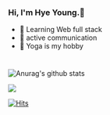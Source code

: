 ### Hi, I'm Hye Young.👋

- 🌱 Learning Web full stack
- 🤔 active communication
- 👯 Yoga is my hobby


#

![Anurag's github stats](https://github-readme-stats.vercel.app/api?username=HanHoing&show_icons=true&theme=vue)
  
<a href="s">
  <img src="https://github-readme-stats.vercel.app/api/top-langs/?username=HanHoing&exclude_repo=dkssud8150.github.io&layout=compact&theme=vue" />
</a>

[![Hits](https://hits.seeyoufarm.com/api/count/incr/badge.svg?url=https%3A%2F%2Fgithub.com%2Fdkssud8150%2F&count_bg=%232AB4E5D6&title_bg=%23555555&icon=&icon_color=%23E7E7E7&title=views&edge_flat=false)](https://hits.seeyoufarm.com)
